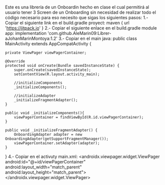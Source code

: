  Este es una librería de un Onboardin hecho en clase el cual permitirá al usuario tener 3 Screen de un Onboarding sin necesidad de realizar todo el código necesario para eso necesito que sigas los siguientes pasos:
 1.- Copiar el siguiente link  en el build.gradle proyect: maven { url 'https://jitpack.io' }
2.- Copiar el siguiente enlace en el build.gradle module app: implementation 'com.github.AleMarin09:Librer-aJohanMarinMontoya:1.2'
3.- Copiar  en el main java: public class MainActivity extends AppCompatActivity {

    private ViewPager viewPagerContainer;

    @Override
    protected void onCreate(Bundle savedInstanceState) {
        super.onCreate(savedInstanceState);
        setContentView(R.layout.activity_main);

        //initializeComponents
        _initializeComponents();

        //initializeAdapter
        _initializeFragmentAdapter();
    }

    public void _initializeComponents(){
        viewPagerContainer = findViewById(R.id.viewPagerContainer);
    }

    public void _initializeFragmentAdapter() {
        OnboardingAdapter adapter = new OnboardingAdapter(getSupportFragmentManager());
        viewPagerContainer.setAdapter(adapter);
    }

}
4.- Copiar en el activuty main.xml: 
   <androidx.viewpager.widget.ViewPager
        android:id="@+id/viewPagerContainer"
        android:layout_width="match_parent"
        android:layout_height="match_parent">
    </androidx.viewpager.widget.ViewPager>
